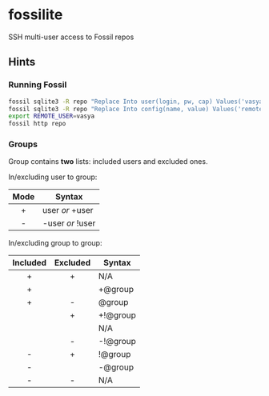 # fossilite
SSH multi-user access to Fossil repos

## Hints

### Running Fossil

```sh
fossil sqlite3 -R repo "Replace Into user(login, pw, cap) Values('vasya', hex(randomblob(20)), 'g')"
fossil sqlite3 -R repo "Replace Into config(name, value) Values('remote_user_ok', 1)"
export REMOTE_USER=vasya
fossil http repo
```

### Groups

Group contains **two** lists:
included users and excluded ones.

In/excluding user to group:

Mode | Syntax
:---:| ---
  +  | user *or* +user
  -  | -user *or* !user

In/excluding group to group:

Included|Excluded|Syntax
 :---:  |  :---: | ---
    +   |    +   | N/A
    +   |        | +@group
    +   |    -   | @group
        |    +   | +!@group
        |        | N/A
        |    -   | -!@group
    -   |    +   | !@group
    -   |        | -@group
    -   |    -   | N/A
